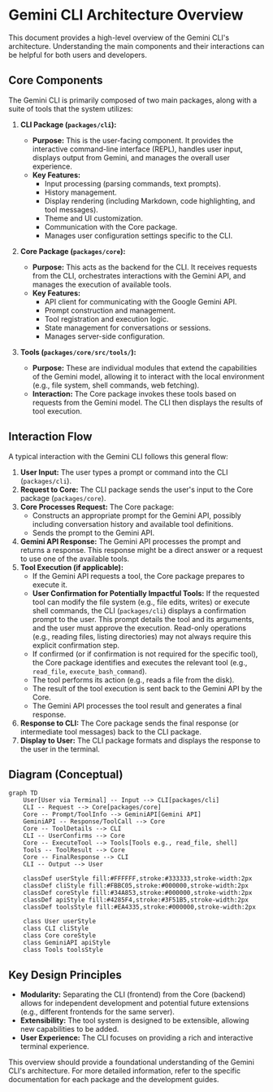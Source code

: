 # Gemini CLI Architecture Overview

This document provides a high-level overview of the Gemini CLI's architecture. Understanding the main components and their interactions can be helpful for both users and developers.

## Core Components

The Gemini CLI is primarily composed of two main packages, along with a suite of tools that the system utilizes:

1.  **CLI Package (`packages/cli`):**

    - **Purpose:** This is the user-facing component. It provides the interactive command-line interface (REPL), handles user input, displays output from Gemini, and manages the overall user experience.
    - **Key Features:**
      - Input processing (parsing commands, text prompts).
      - History management.
      - Display rendering (including Markdown, code highlighting, and tool messages).
      - Theme and UI customization.
      - Communication with the Core package.
      - Manages user configuration settings specific to the CLI.

2.  **Core Package (`packages/core`):**

    - **Purpose:** This acts as the backend for the CLI. It receives requests from the CLI, orchestrates interactions with the Gemini API, and manages the execution of available tools.
    - **Key Features:**
      - API client for communicating with the Google Gemini API.
      - Prompt construction and management.
      - Tool registration and execution logic.
      - State management for conversations or sessions.
      - Manages server-side configuration.

3.  **Tools (`packages/core/src/tools/`):**
    - **Purpose:** These are individual modules that extend the capabilities of the Gemini model, allowing it to interact with the local environment (e.g., file system, shell commands, web fetching).
    - **Interaction:** The Core package invokes these tools based on requests from the Gemini model. The CLI then displays the results of tool execution.

## Interaction Flow

A typical interaction with the Gemini CLI follows this general flow:

1.  **User Input:** The user types a prompt or command into the CLI (`packages/cli`).
2.  **Request to Core:** The CLI package sends the user's input to the Core package (`packages/core`).
3.  **Core Processes Request:** The Core package:
    - Constructs an appropriate prompt for the Gemini API, possibly including conversation history and available tool definitions.
    - Sends the prompt to the Gemini API.
4.  **Gemini API Response:** The Gemini API processes the prompt and returns a response. This response might be a direct answer or a request to use one of the available tools.
5.  **Tool Execution (if applicable):**
    - If the Gemini API requests a tool, the Core package prepares to execute it.
    - **User Confirmation for Potentially Impactful Tools:** If the requested tool can modify the file system (e.g., file edits, writes) or execute shell commands, the CLI (`packages/cli`) displays a confirmation prompt to the user. This prompt details the tool and its arguments, and the user must approve the execution. Read-only operations (e.g., reading files, listing directories) may not always require this explicit confirmation step.
    - If confirmed (or if confirmation is not required for the specific tool), the Core package identifies and executes the relevant tool (e.g., `read_file`, `execute_bash_command`).
    - The tool performs its action (e.g., reads a file from the disk).
    - The result of the tool execution is sent back to the Gemini API by the Core.
    - The Gemini API processes the tool result and generates a final response.
6.  **Response to CLI:** The Core package sends the final response (or intermediate tool messages) back to the CLI package.
7.  **Display to User:** The CLI package formats and displays the response to the user in the terminal.

## Diagram (Conceptual)

```mermaid
graph TD
    User[User via Terminal] -- Input --> CLI[packages/cli]
    CLI -- Request --> Core[packages/core]
    Core -- Prompt/ToolInfo --> GeminiAPI[Gemini API]
    GeminiAPI -- Response/ToolCall --> Core
    Core -- ToolDetails --> CLI
    CLI -- UserConfirms --> Core
    Core -- ExecuteTool --> Tools[Tools e.g., read_file, shell]
    Tools -- ToolResult --> Core
    Core -- FinalResponse --> CLI
    CLI -- Output --> User

    classDef userStyle fill:#FFFFFF,stroke:#333333,stroke-width:2px
    classDef cliStyle fill:#FBBC05,stroke:#000000,stroke-width:2px
    classDef coreStyle fill:#34A853,stroke:#000000,stroke-width:2px
    classDef apiStyle fill:#4285F4,stroke:#3F51B5,stroke-width:2px
    classDef toolsStyle fill:#EA4335,stroke:#000000,stroke-width:2px

    class User userStyle
    class CLI cliStyle
    class Core coreStyle
    class GeminiAPI apiStyle
    class Tools toolsStyle
```

## Key Design Principles

- **Modularity:** Separating the CLI (frontend) from the Core (backend) allows for independent development and potential future extensions (e.g., different frontends for the same server).
- **Extensibility:** The tool system is designed to be extensible, allowing new capabilities to be added.
- **User Experience:** The CLI focuses on providing a rich and interactive terminal experience.

This overview should provide a foundational understanding of the Gemini CLI's architecture. For more detailed information, refer to the specific documentation for each package and the development guides.
